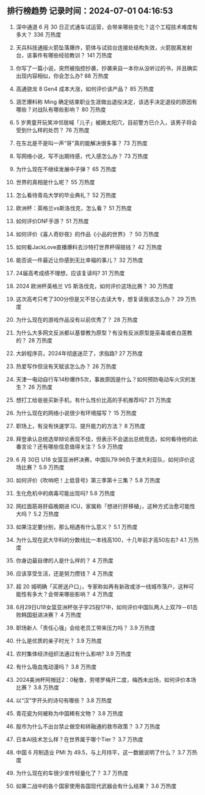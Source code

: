 
## 排行榜趋势 记录时间：2024-07-01 04:16:53
  
  1. 深中通道 6 月 30 日正式通车试运营，会带来哪些变化？这个工程技术难度有多大？ 336 万热度
    
  2. 天兵科技通报火箭坠落爆炸，箭体与试验台连接处结构失效，火箭脱离发射台，该事件有哪些经验教训？ 141 万热度
    
  3. 你写了一篇小说，突然被指控抄袭，抄袭来自一本你从没听过的书，并且确实出现内容相似，你会怎么办? 88 万热度
    
  4. 高通骁龙 8 Gen4 成本大涨，如何评价该产品？ 85 万热度
    
  5. 涵艺爆料称 Ming 确定结束职业生涯做出退役决定，该选手决定退役的原因有哪些？对战队有哪些影响？ 80 万热度
    
  6. 5 岁男童开玩笑冲邻居喊「儿子」被踢太阳穴，目前警方已介入，该男子将会受到什么样的处罚？ 76 万热度
    
  7. 在东北是不是叫一声“哥”真的能解决很多事？ 73 万热度
    
  8. 写网络小说，写不出期待感，代入感怎么办？ 73 万热度
    
  9. 为什么现在不继续发展中子弹？ 65 万热度
    
  10. 世界的真相是什么呢？ 55 万热度
    
  11. 怎么看待青岛大学的毕业典礼？ 52 万热度
    
  12. 欧洲杯：英格兰vs斯洛伐克，怎么看？ 51 万热度
    
  13. 如何评价DNF手游？ 51 万热度
    
  14. 如何评价《喜人奇妙夜》的作品《小品的世界》？ 50 万热度
    
  15. 如何看JackLove直播爆料去沙特打世界杯得赔钱？ 42 万热度
    
  16. 能否说一件最近让你感到无比幸福的事儿？ 32 万热度
    
  17. 24届高考成绩不理想，应该复读吗? 31 万热度
    
  18. 2024 欧洲杯英格兰 VS 斯洛伐克，如何评价这场比赛？ 30 万热度
    
  19. 这次高考只考了300分但是又不甘心去读大专，想复读我该怎么办？ 29 万热度
    
  20. 为什么现在的游戏作品没有以前优秀了？ 28 万热度
    
  21. 为什么大多网文反派都以基督教为原型？有没有反派原型是巫毒或者白莲教的？ 28 万热度
    
  22. 大龄程序员，2024年彻底迷茫了，求指路? 27 万热度
    
  23. 热爱写作但没有天赋该怎么办？ 26 万热度
    
  24. 天津一电动自行车14秒爆炸5次，事故原因是什么？如何预防电动车火灾的发生？ 26 万热度
    
  25. 想打工给爸爸买新手机，有什么性价比高的手机推荐吗? 21 万热度
    
  26. 为什么现在的网络小说很少有环境描写？ 15 万热度
    
  27. 职场上，有没有快速学习、提升能力的方法？ 8 万热度
    
  28. 拜登承认总统选举辩论表现不佳，但表示不会退出总统竞选，如何看待他的此番言论？还有哪些信息值得关注？ 5.9 万热度
    
  29. 6 月 30日 U18 女篮亚洲杯决赛，中国队79:96负于澳大利亚队，如何评价这场比赛？ 5.9 万热度
    
  30. 如何评价《吹响吧！上低音号》第三季第十三集？ 5.8 万热度
    
  31. 生化危机中的病毒可能出现吗? 5.8 万热度
    
  32. 网红面筋哥肝癌晚期进 ICU，家属称「想进行肝移植」，这种方式治愈可能性大吗？ 5.2 万热度
    
  33. 如果注定要分别，那么相遇有什么意义？ 5.1 万热度
    
  34. 为什么现在武大华科的分数线比一本线高100，十几年前才高50左右? 4.1 万热度
    
  35. 你身边最自律的人是什么样的？ 4 万热度
    
  36. 应该享受生活，还是努力攒钱？ 4 万热度
    
  37. 超 20 城明确「买房送户口」，专家称如再有新政或涉一线城市落户，这种可能性有多大？会带来哪些影响？ 4 万热度
    
  38. 6月29日U18女篮亚洲杯张子宇25投17中，如何评价中国队两人上双79－61击败韩国挺进决赛？ 4 万热度
    
  39. 职场新人「责任心强」会给老员工带来压力吗？ 3.9 万热度
    
  40. 什么是优质的亲子时光？ 3.9 万热度
    
  41. 农村集体经济组织法通过有什么影响? 3.9 万热度
    
  42. 有什么吸血鬼动漫吗？ 3.8 万热度
    
  43. 2024美洲杯阿根廷2：0秘鲁，劳塔罗梅开二度，梅西未出场，如何评价本场比赛？ 3.8 万热度
    
  44. 以“汉”字开头的诗句有哪些？ 3.8 万热度
    
  45. 青花瓷为何被称为中国稀有文物？ 3.8 万热度
    
  46. 股市为什么不出台禁止做空和转融通的救市政策？ 3.7 万热度
    
  47. 日本AI技术怎么样？在世界属于哪个Tier？ 3.7 万热度
    
  48. 中国 6 月制造业 PMI 为 49.5，与上月持平，这一数据说明了什么？ 3.7 万热度
    
  49. 为什么现在的车很少宣传轻量化了？ 3.7 万热度
    
  50. 如果二战中的各个国家使用各国现代武器会有什么结果？ 3.6 万热度
    